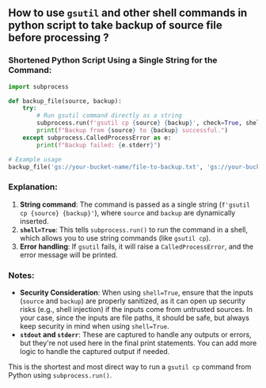 ## How to use `gsutil` and other shell commands in python script to take backup of source file before processing ?

### Shortened Python Script Using a Single String for the Command:

```python
import subprocess

def backup_file(source, backup):
    try:
        # Run gsutil command directly as a string
        subprocess.run(f'gsutil cp {source} {backup}', check=True, shell=True, stdout=subprocess.PIPE, stderr=subprocess.PIPE, text=True)
        print(f"Backup from {source} to {backup} successful.")
    except subprocess.CalledProcessError as e:
        print(f"Backup failed: {e.stderr}")

# Example usage
backup_file('gs://your-bucket-name/file-to-backup.txt', 'gs://your-bucket-name/backup/file-to-backup.txt')
```

### Explanation:
1. **String command**: The command is passed as a single string (`f'gsutil cp {source} {backup}'`), where `source` and `backup` are dynamically inserted.
2. **`shell=True`**: This tells `subprocess.run()` to run the command in a shell, which allows you to use string commands (like `gsutil cp`).
3. **Error handling**: If `gsutil` fails, it will raise a `CalledProcessError`, and the error message will be printed.

### Notes:
- **Security Consideration**: When using `shell=True`, ensure that the inputs (`source` and `backup`) are properly sanitized, as it can open up security risks (e.g., shell injection) if the inputs come from untrusted sources. In your case, since the inputs are file paths, it should be safe, but always keep security in mind when using `shell=True`.
- **`stdout` and `stderr`**: These are captured to handle any outputs or errors, but they're not used here in the final print statements. You can add more logic to handle the captured output if needed.

This is the shortest and most direct way to run a `gsutil cp` command from Python using `subprocess.run()`.
